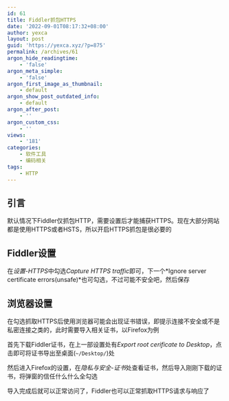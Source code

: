 ```yaml
---
id: 61
title: Fiddler抓包HTTPS
date: '2022-09-01T08:17:32+08:00'
author: yexca
layout: post
guid: 'https://yexca.xyz/?p=875'
permalink: /archives/61
argon_hide_readingtime:
    - 'false'
argon_meta_simple:
    - 'false'
argon_first_image_as_thumbnail:
    - default
argon_show_post_outdated_info:
    - default
argon_after_post:
    - ''
argon_custom_css:
    - ''
views:
    - '181'
categories:
    - 软件工具
    - 编码相关
tags:
    - HTTP
---
```


## 引言

默认情况下Fiddler仅抓包HTTP，需要设置后才能捕获HTTPS。现在大部分网站都是使用HTTPS或者HSTS，所以开启HTTPS抓包是很必要的

## Fiddler设置

在*设置-HTTPS*中勾选*Capture HTTPS traffic*即可，下一个*Ignore server certificate errors(unsafe)*也可勾选，不过可能不安全吧，然后保存

## 浏览器设置

在勾选抓取HTTPS后使用浏览器可能会出现证书错误，即提示连接不安全或不是私密连接之类的，此时需要导入相关证书，以Firefox为例

首先下载Fiddler证书，在上一部设置处有*Export root cerificate to Desktop*，点击即可将证书导出至桌面(`~/Desktop/`)处

然后进入Firefox的设置，在*隐私与安全-证书*处查看证书，然后导入刚刚下载的证书，将弹窗的信任什么什么全勾选

导入完成后就可以正常访问了，Fiddler也可以正常抓取HTTPS请求与响应了